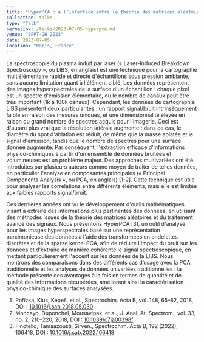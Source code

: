```yaml
---
title: "HyperPCA : à l’interface entre la théorie des matrices aléatoires et la spectroscopie du plasma induit par laser"
collection: talks
type: "Talk"
permalink: /talks/2023-07-05-hyperpca.md
venue: "SFPT-GH 2023"
date: 2023-07-05
location: "Paris, France"
---
```


La spectroscopie du plasma induit par laser (« Laser-Induced Breakdown Spectroscopy », ou LIBS, en anglais) est une technique pour la cartographie multiélémentaire rapide et directe d'échantillons sous pression ambiante, sans aucune limitation quant à l'élément ciblé. Les données représentent des images hyperspectrales de la surface d'un échantillon : chaque pixel est un spectre d'émission élémentaire, où le nombre de canaux peut être très important (1k à 100k canaux). Cependant, les données de cartographie LIBS présentent deux particularités : un rapport signal/bruit intrinsèquement faible en raison des mesures uniques, et une dimensionnalité élevée en raison du grand nombre de spectres acquis pour l'imagerie. Ceci est d'autant plus vrai que la résolution latérale augmente : dans ce cas, le diamètre du spot d'ablation est réduit, de même que la masse ablatée et le signal d'émission, tandis que le nombre de spectres pour une surface donnée augmente. Par conséquent, l'extraction efficace d'informations physico-chimiques à partir d'un ensemble de données bruitées et volumineuses est un problème majeur. Des approches multivariées ont été introduites par plusieurs auteurs comme moyen de traiter de telles données, en particulier l'analyse en composantes principales (« Principal Components Analysis », ou PCA, en anglais) [1-2]. Cette technique est utile pour analyser les corrélations entre différents éléments, mais elle est limitée aux faibles rapports signal/bruit.

Ces dernières années ont vu le développement d'outils mathématiques visant à extraire des informations plus pertinentes des données, en utilisant des méthodes issues de la théorie des matrices aléatoires et du traitement avancé des signaux. Nous présentons HyperPCA [3], un outil d'analyse pour les images hyperspectrales basé sur une représentation parcimonieuse des données à l'aide des transformées en ondelettes discrètes et de la sparse kernel PCA, afin de réduire l'impact du bruit sur les données et d'extraire de manière cohérente le signal spectroscopique, en mettant particulièrement l'accent sur les données de la LIBS. Nous montrons des comparaisons dans des différents cas d’usage avec la PCA traditionnelle et les analyses de données univariées traditionnelles : la méthode présente des avantages à la fois en termes de quantité et de qualité des informations récupérées, améliorant ainsi la caractérisation physico-chimique des surfaces analysées.

1. Pořízka, Klus, Képeš, et al., Spectrochim. Acta B, vol. 148, 65–82, 2018, DOI : [10.1016/j.sab.2018.05.030](https://doi.org/10.1016/j.sab.2018.05.030)
2. Moncayo, Duponchel, Mousavipak, et al., J. Anal. At. Spectrom., vol. 33, no. 2, 210–220, 2018, DOI : [10.1039/c7ja00398f](10.1039/c7ja00398f)
3. Finotello, Tamaazousti, Sirven., Spectrochim. Acta B, 192 (2022), 106418, DOI : [10.1016/j.sab.2022.106418](10.1016/j.sab.2022.106418)
